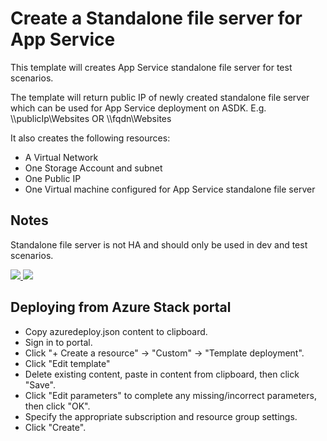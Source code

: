 # Create a Standalone file server for App Service

This template will creates App Service standalone file server for test scenarios.

The template will return public IP of newly created standalone file server which can be used for App Service deployment on ASDK. E.g. \\\\publicIp\Websites OR \\\\fqdn\Websites

It also creates the following resources:
+   A Virtual Network
+   One Storage Account and subnet
+   One Public IP
+   One Virtual machine configured for App Service standalone file server

## Notes
Standalone file server is not HA and should only be used in dev and test scenarios.

<a href="https://portal.azure.com/#create/Microsoft.Template/uri/https%3A%2F%2Fraw.githubusercontent.com%2FAzure%2FAzureStack-QuickStart-Templates%2Fmaster%2Fappservice-fileserver-standalone%2Fazuredeploy.json" target="_blank">
    <img src="http://azuredeploy.net/deploybutton.png"/>
</a>
<a href="http://armviz.io/#/?load=https%3A%2F%2Fraw.githubusercontent.com%2FAzure%2FAzureStack-QuickStart-Templates%2Fmaster%2Fappservice-fileserver-standalone%2Fazuredeploy.json" target="_blank">
    <img src="http://armviz.io/visualizebutton.png"/>
</a>


## Deploying from Azure Stack portal

+   Copy azuredeploy.json content to clipboard.
+   Sign in to portal.
+   Click "+ Create a resource" -> "Custom" -> "Template deployment".
+   Click "Edit template"
+   Delete existing content, paste in content from clipboard, then click "Save".
+   Click "Edit parameters" to complete any missing/incorrect parameters, then click "OK".
+   Specify the appropriate subscription and resource group settings.
+   Click "Create".
